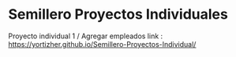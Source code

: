 # Semillero Proyectos Individuales

Proyecto individual 1 / Agregar empleados 
link : https://yortizher.github.io/Semillero-Proyectos-Individual/
